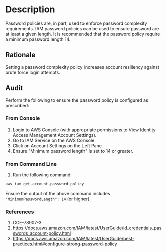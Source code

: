 # Description

Password policies are, in part, used to enforce password complexity requirements. IAM password policies can be used to ensure password are at least a given length. It is recommended that the password policy require a minimum password length 14.

## Rationale

Setting a password complexity policy increases account resiliency against brute force login attempts.

## Audit

Perform the following to ensure the password policy is configured as prescribed:

### From Console

1. Login to AWS Console (with appropriate permissions to View Identity Access Management Account Settings).
2. Go to IAM Service on the AWS Console.
3. Click on Account Settings on the Left Pane.
4. Ensure "Minimum password length" is set to 14 or greater.

### From Command Line

1. Run the following command:

```sh
aws iam get-account-password-policy
```

Ensure the output of the above command includes `"MinimumPasswordLength": 14` (or higher).

### References

1. CCE-78907-3
2. <https://docs.aws.amazon.com/IAM/latest/UserGuide/id_credentials_passwords_account-policy.html>
3. <https://docs.aws.amazon.com/IAM/latest/UserGuide/best-practices.html#configure-strong-password-policy>
